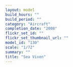 ```yaml
---
layout: model
build_hours: ""
build_period: ""
category: "Aircraft"
completion_date: "2008"
flickr_set_id: ""
flickr_set_thumbnail_url: ""
model_id: "130"
scale: "1/72"
summary: ""
title: "Sea Vixen"
---
```



